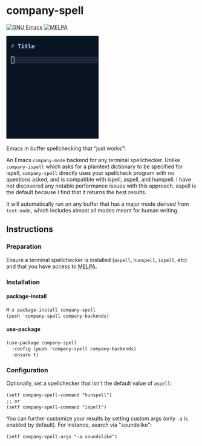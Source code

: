 # company-spell
[![GNU Emacs](https://img.shields.io/static/v1?logo=gnuemacs&logoColor=fafafa&label=Made%20for&message=GNU%20Emacs&color=7F5AB6&style=flat)](https://www.gnu.org/software/emacs/)
[![MELPA](https://melpa.org/packages/company-spell-badge.svg)](https://melpa.org/#/company-spell)

![A dropdown selection in Emacs with word suggestions](doc/example.gif)

Emacs in buffer spellchecking that “just works”!

An Emacs `company-mode` backend for any terminal spellchecker. Unlike `company-ispell` which asks for a plaintext dictionary to be specified for ispell, `company-spell` directly uses your spellcheck program with no questions asked, and is compatible with ispell, aspell, and hunspell. I have not discovered any notable performance issues with this approach. aspell is the default because I find that it returns the best results.

It will automatically run on any buffer that has a major mode derived from `text-mode`, which includes almost all modes meant for human writing.

## Instructions

### Preparation

Ensure a terminal spellchecker is installed (`aspell`, `hunspell`, `ispell`, etc) and that you have access to [MELPA](https://melpa.org/#/getting-started).

### Installation

#### package-install

```elisp
M-x package-install company-spell
(push 'company-spell company-backends)
```

#### use-package

```elisp
(use-package company-spell
  :config (push 'company-spell company-backends)
  :ensure t)
```

### Configuration

Optionally, set a spellchecker that isn't the default value of `aspell`:
```elisp
(setf company-spell-command "hunspell")
;; or
(setf company-spell-command "ispell")
```

You can further customize your results by setting custom args (only `-a` is enabled by default). For instance, search via "soundslike":
```elisp
(setf company-spell-args "-a soundslike")
```
